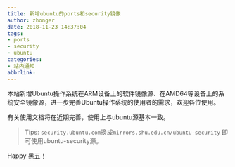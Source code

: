 ```yaml
---
title: 新增ubuntu的ports和security镜像
author: zhonger
date: 2018-11-23 14:37:04
tags:
- ports
- security
- ubuntu
categories:
- 站内通知
abbrlink:
---
```


本站新增Ubuntu操作系统在ARM设备上的软件镜像源、在AMD64等设备上的系统安全镜像源，进一步完善Ubuntu操作系统的使用者的需求，欢迎各位使用。

有关使用文档将在近期完善，使用上与ubuntu源基本一致。

> Tips: `security.ubuntu.com`换成`mirrors.shu.edu.cn/ubuntu-security` 即可使用ubuntu-security源。

Happy 黑五！